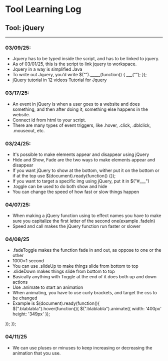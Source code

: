 # Tool Learning Log

## Tool: **jQuery**

---

### 03/09/25:
* Jquery has to be typed inside the script, and has to be linked to jquery.
* As of 03/01/25, <script src="https://code.jquery.com/jquery-3.7.1.min.js" integrity="sha256-/JqT3SQfawRcv/BIHPThkBvs0OEvtFFmqPF/lYI/Cxo=" crossorigin="anonymous"></script> this is the script to link jquery to workspace.
* Jquery in a way is simplified Java
* To write out Jquery, you’d write
$(“”)._____(function() {
        ___(“”);
});
* jQuery tutorial in 12 videos Tutorial for Jquery

### 03/17/25:
* An event in jQuery is when a user goes to a website and does something, and then after doing it, something else happens in the website.
* Connect id from html to your script.
* There are many types of event triggers, like .hover, .click, .dblclick, .mouseout, etc.

### 03/24/25:
* It's possible to make elements appear and disappear using jQuery
* Hide and Show, Fade are the two ways to make elements appear and disappear
* If you want jQuery to show at the bottom, wither put it on the bottom or if at the top use $(document).ready(function() {});
* If you want to target a specific img using jQuery, put it in $("#___")
* .toggle can be used to do both show and hide
* You can change the speed of how fast or slow things happen

### 04/07/25:
* When making a jQuery function using to effect names you have to make sure you capitalize the first letter of the second one(example .fadeIn)
* Speed and call makes the jQuery function run faster or slower

### 04/08/25
* .fadeToggle makes the function fade in and out, as oppose to one or the other
* 1000=1 second
* You can use .slideUp to make things slide from bottom to top
* .slideDown makes things slide from bottom to top
* Basically anything with Toggle at the end of it does both up and down actions
* Use .animate to start an animation
* When animating, you have to use curly brackets, and target the css to be changed
* Example is
$(document).ready(function(){
$(".blablabla").hover(function(){
        $(".blablabla").animate({
               width: '400px'
                height: '349px'
        });

});
});
### 04/11/25
* We can use pluses or minuses to keep increasing or decreasing the animation that you use. 
<!--
Video 5 minute 9:36
>
<!--
* Links you used today (websites, videos, etc)
* Things you tried, progress you made, etc
* Challenges, a-ha moments, etc
* Questions you still have
* What you're going to try next
-->
